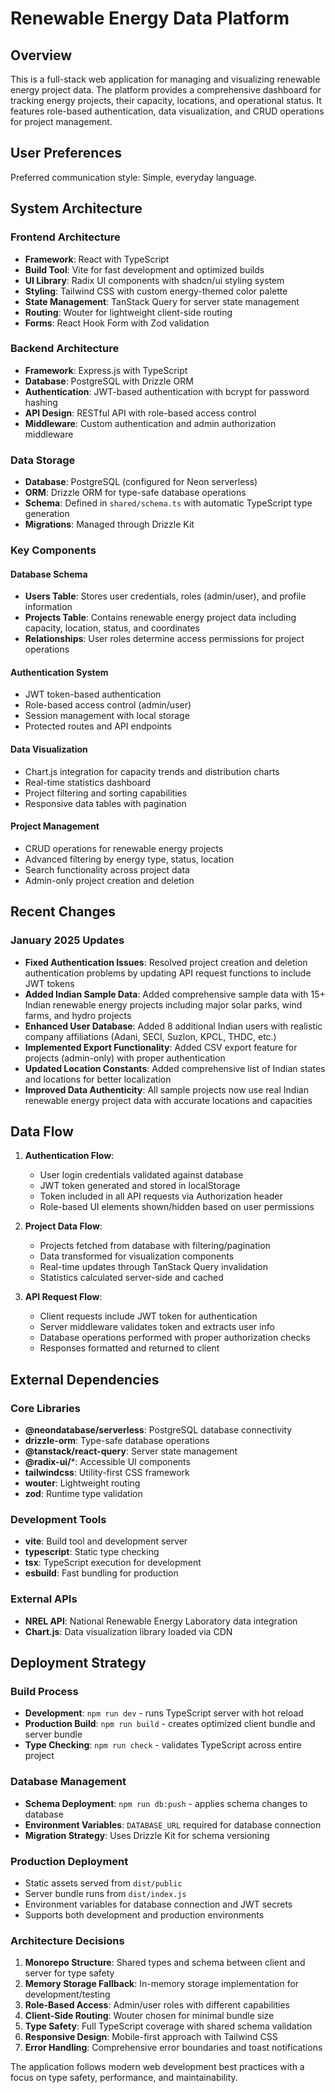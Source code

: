 # Renewable Energy Data Platform

## Overview

This is a full-stack web application for managing and visualizing renewable energy project data. The platform provides a comprehensive dashboard for tracking energy projects, their capacity, locations, and operational status. It features role-based authentication, data visualization, and CRUD operations for project management.

## User Preferences

Preferred communication style: Simple, everyday language.

## System Architecture

### Frontend Architecture
- **Framework**: React with TypeScript
- **Build Tool**: Vite for fast development and optimized builds
- **UI Library**: Radix UI components with shadcn/ui styling system
- **Styling**: Tailwind CSS with custom energy-themed color palette
- **State Management**: TanStack Query for server state management
- **Routing**: Wouter for lightweight client-side routing
- **Forms**: React Hook Form with Zod validation

### Backend Architecture
- **Framework**: Express.js with TypeScript
- **Database**: PostgreSQL with Drizzle ORM
- **Authentication**: JWT-based authentication with bcrypt for password hashing
- **API Design**: RESTful API with role-based access control
- **Middleware**: Custom authentication and admin authorization middleware

### Data Storage
- **Database**: PostgreSQL (configured for Neon serverless)
- **ORM**: Drizzle ORM for type-safe database operations
- **Schema**: Defined in `shared/schema.ts` with automatic TypeScript type generation
- **Migrations**: Managed through Drizzle Kit

### Key Components

#### Database Schema
- **Users Table**: Stores user credentials, roles (admin/user), and profile information
- **Projects Table**: Contains renewable energy project data including capacity, location, status, and coordinates
- **Relationships**: User roles determine access permissions for project operations

#### Authentication System
- JWT token-based authentication
- Role-based access control (admin/user)
- Session management with local storage
- Protected routes and API endpoints

#### Data Visualization
- Chart.js integration for capacity trends and distribution charts
- Real-time statistics dashboard
- Project filtering and sorting capabilities
- Responsive data tables with pagination

#### Project Management
- CRUD operations for renewable energy projects
- Advanced filtering by energy type, status, location
- Search functionality across project data
- Admin-only project creation and deletion

## Recent Changes

### January 2025 Updates
- **Fixed Authentication Issues**: Resolved project creation and deletion authentication problems by updating API request functions to include JWT tokens
- **Added Indian Sample Data**: Added comprehensive sample data with 15+ Indian renewable energy projects including major solar parks, wind farms, and hydro projects
- **Enhanced User Database**: Added 8 additional Indian users with realistic company affiliations (Adani, SECI, Suzlon, KPCL, THDC, etc.)
- **Implemented Export Functionality**: Added CSV export feature for projects (admin-only) with proper authentication
- **Updated Location Constants**: Added comprehensive list of Indian states and locations for better localization
- **Improved Data Authenticity**: All sample projects now use real Indian renewable energy project data with accurate locations and capacities

## Data Flow

1. **Authentication Flow**:
   - User login credentials validated against database
   - JWT token generated and stored in localStorage
   - Token included in all API requests via Authorization header
   - Role-based UI elements shown/hidden based on user permissions

2. **Project Data Flow**:
   - Projects fetched from database with filtering/pagination
   - Data transformed for visualization components
   - Real-time updates through TanStack Query invalidation
   - Statistics calculated server-side and cached

3. **API Request Flow**:
   - Client requests include JWT token for authentication
   - Server middleware validates token and extracts user info
   - Database operations performed with proper authorization checks
   - Responses formatted and returned to client

## External Dependencies

### Core Libraries
- **@neondatabase/serverless**: PostgreSQL database connectivity
- **drizzle-orm**: Type-safe database operations
- **@tanstack/react-query**: Server state management
- **@radix-ui/***: Accessible UI components
- **tailwindcss**: Utility-first CSS framework
- **wouter**: Lightweight routing
- **zod**: Runtime type validation

### Development Tools
- **vite**: Build tool and development server
- **typescript**: Static type checking
- **tsx**: TypeScript execution for development
- **esbuild**: Fast bundling for production

### External APIs
- **NREL API**: National Renewable Energy Laboratory data integration
- **Chart.js**: Data visualization library loaded via CDN

## Deployment Strategy

### Build Process
- **Development**: `npm run dev` - runs TypeScript server with hot reload
- **Production Build**: `npm run build` - creates optimized client bundle and server bundle
- **Type Checking**: `npm run check` - validates TypeScript across entire project

### Database Management
- **Schema Deployment**: `npm run db:push` - applies schema changes to database
- **Environment Variables**: `DATABASE_URL` required for database connection
- **Migration Strategy**: Uses Drizzle Kit for schema versioning

### Production Deployment
- Static assets served from `dist/public`
- Server bundle runs from `dist/index.js`
- Environment variables for database connection and JWT secrets
- Supports both development and production environments

### Architecture Decisions

1. **Monorepo Structure**: Shared types and schema between client and server for type safety
2. **Memory Storage Fallback**: In-memory storage implementation for development/testing
3. **Role-Based Access**: Admin/user roles with different capabilities
4. **Client-Side Routing**: Wouter chosen for minimal bundle size
5. **Type Safety**: Full TypeScript coverage with shared schema validation
6. **Responsive Design**: Mobile-first approach with Tailwind CSS
7. **Error Handling**: Comprehensive error boundaries and toast notifications

The application follows modern web development best practices with a focus on type safety, performance, and maintainability.